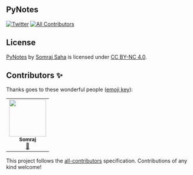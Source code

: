 PyNotes 
---
[![Twitter](https://img.shields.io/twitter/url?color=Blue&label=Follow%20Me&logo=twitter&style=social&url=https%3A%2F%2Ftwitter.com%2FJarmosan)](https://twitter.com/intent/tweet?text=Wow:&url=https%3A%2F%2Fgithub.com%2FJarmos-san%2FPyNotes) <!-- ALL-CONTRIBUTORS-BADGE:START - Do not remove or modify this section -->
[![All Contributors](https://img.shields.io/badge/all_contributors-1-orange.svg?style=flat-square)](#contributors-)
<!-- ALL-CONTRIBUTORS-BADGE:END --> 

License
-----
 [PyNotes](https://github.com/Jarmos-san/PyNotes) by [Somraj Saha](https://github.com/Jarmos-san) is licensed under [CC BY-NC 4.0](https://github.com/Jarmos-san/PyNotes/blob/master/LICENSE.md).

## Contributors ✨

Thanks goes to these wonderful people ([emoji key](https://allcontributors.org/docs/en/emoji-key)):

<!-- ALL-CONTRIBUTORS-LIST:START - Do not remove or modify this section -->
<!-- prettier-ignore-start -->
<!-- markdownlint-disable -->
<table>
  <tr>
    <td align="center"><a href="https://about.me/jarmos"><img src="https://avatars3.githubusercontent.com/u/31373860?v=4" width="100px;" alt=""/><br /><sub><b>Somraj</b></sub></a><br /><a href="#maintenance-Jarmos-san" title="Maintenance">🚧</a></td>
  </tr>
</table>

<!-- markdownlint-enable -->
<!-- prettier-ignore-end -->
<!-- ALL-CONTRIBUTORS-LIST:END -->

This project follows the [all-contributors](https://github.com/all-contributors/all-contributors) specification. Contributions of any kind welcome!
